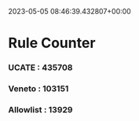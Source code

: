 2023-05-05 08:46:39.432807+00:00
# Rule Counter 
 ### UCATE : 435708

 ### Veneto : 103151

 ### Allowlist : 13929